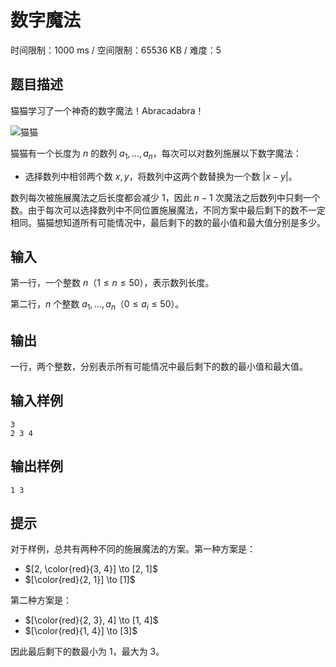 # 数字魔法

时间限制：1000 ms / 空间限制：65536 KB / 难度：5

## 题目描述

猫猫学习了一个神奇的数字魔法！Abracadabra！

![猫猫](https://cdn.luogu.com.cn/upload/image_hosting/2mht8kfz.png)

猫猫有一个长度为 $n$ 的数列 $a_1, \dots, a_n$，每次可以对数列施展以下数字魔法：

+ 选择数列中相邻两个数 $x, y$，将数列中这两个数替换为一个数 $|x-y|$。

数列每次被施展魔法之后长度都会减少 $1$，因此 $n-1$ 次魔法之后数列中只剩一个数。由于每次可以选择数列中不同位置施展魔法，不同方案中最后剩下的数不一定相同。猫猫想知道所有可能情况中，最后剩下的数的最小值和最大值分别是多少。

## 输入

第一行，一个整数 $n$（$1\leq n\leq 50$），表示数列长度。

第二行，$n$ 个整数 $a_1, \dots, a_n$（$0\leq a_i\leq 50$）。

## 输出

一行，两个整数，分别表示所有可能情况中最后剩下的数的最小值和最大值。

## 输入样例

    3
    2 3 4

## 输出样例

    1 3

## 提示

对于样例，总共有两种不同的施展魔法的方案。第一种方案是：

+ $[2, \color{red}{3, 4}] \to [2, 1]$
+ $[\color{red}{2, 1}] \to [1]$

第二种方案是：

+ $[\color{red}{2, 3}, 4] \to [1, 4]$
+ $[\color{red}{1, 4}] \to [3]$

因此最后剩下的数最小为 $1$，最大为 $3$。
